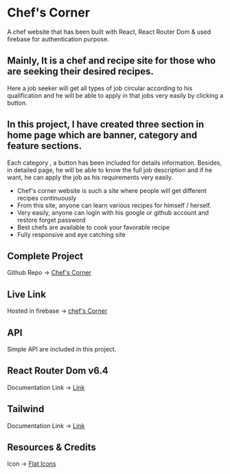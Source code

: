 # Chef's Corner

A chef website that has been built with React, React Router Dom & used firebase for authentication purpose.

## Mainly, It is a chef and recipe site for those who are seeking their desired recipes. 
Here a job seeker will get all types of job circular according to his qualification and he will be able to apply in that jobs very easily by clicking a button.

## In this project, I have created three section in home page which are banner, category and feature sections.  

Each category , a button has been included for details information. Besides, in detailed page, he will be able to know the full job description and if he want, he can apply the job as his requirements very easily.

* Chef's corner website is such a site where people will get different recipes continuously
* From this site, anyone can learn various recipes for himself / herself.   
* Very easily, anyone can login with his google or github account and restore forget password
* Best chefs are available to cook your favorable recipe
* Fully responsive and eye catching site

## Complete Project
Github Repo -> [Chef's Corner]()

## Live Link
Hosted in firebase -> [chef's Corner]()

## API 
Simple API are included in this project.

## React Router Dom v6.4 
Documentation Link -> [Link](https://reactrouter.com/en/main/start/overview)

## Tailwind
Documentation Link -> [Link](https://tailwindcss.com/docs/installation)


## Resources & Credits
Icon -> [Flat Icons](https://www.flaticon.com/search?word=job%20seeker)
